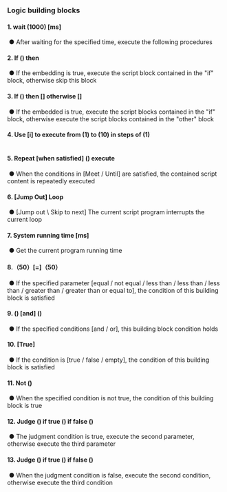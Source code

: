 ###  Logic building blocks

#### 1.	wait (1000) [ms]
![]()
● 	After waiting for the specified time, execute the following procedures

#### 2.	If () then
![]()
● 	If the embedding is true, execute the script block contained in the "if" block, otherwise skip this block

#### 3. If () then [] otherwise []
![]()
●   If the embedded <condition> is true, execute the script blocks contained in the "if" block, otherwise execute the script blocks contained in the "other" block

#### 4.	Use [i] to execute from (1) to (10) in steps of (1)
![]()

#### 5.	Repeat [when satisfied] () execute
![]()
● 	When the conditions in [Meet / Until] are satisfied, the contained script content is repeatedly executed

#### 6.	[Jump Out] Loop
![]()
● 	[Jump out \ Skip to next] The current script program interrupts the current loop

#### 7.	System running time [ms]
![]()
● 	Get the current program running time

#### 8.（50）[=]（50）
![]()
● 	If the specified parameter [equal / not equal / less than / less than / less than / greater than / greater than or equal to], the condition of this building block is satisfied

#### 9. () [and] ()
![]()
● 	If the specified conditions [and / or], this building block condition holds

#### 10. [True]
![]()
● 	If the condition is [true / false / empty], the condition of this building block is satisfied

#### 11. Not ()
![]()
● 	When the specified condition is not true, the condition of this building block is true

#### 12. Judge () if true () if false ()
![]()
● 	The judgment condition is true, execute the second parameter, otherwise execute the third parameter

#### 13. Judge () if true () if false ()
![]()
● 	When the judgment condition is false, execute the second condition, otherwise execute the third condition
